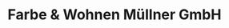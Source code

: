 ---
title: "Farbe & Wohnen Müllner GmbH"
url: /waidhofen-an-der-thaya/farbe-und-wohnen-muellner-gmbh/
shop: Farben
---